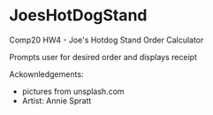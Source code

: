 # JoesHotDogStand
Comp20 HW4 - Joe's Hotdog Stand Order Calculator

Prompts user for desired order and displays receipt

Ackownledgements:

- pictures from unsplash.com
- Artist: Annie Spratt
